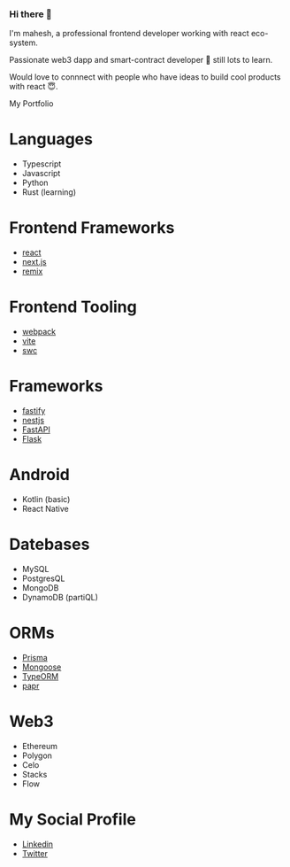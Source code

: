 ### Hi there 👋

<!--
**b4s36t4/b4s36t4** is a ✨ _special_ ✨ repository because its `README.md` (this file) appears on your GitHub profile.

Here are some ideas to get you started:

- 🔭 I’m currently working on ...
- 🌱 I’m currently learning ...
- 👯 I’m looking to collaborate on ...
- 🤔 I’m looking for help with ...
- 💬 Ask me about ...
- 📫 How to reach me: ...
- 😄 Pronouns: ...
- ⚡ Fun fact: ...
-->

I'm mahesh, a professional frontend developer working with react eco-system.

Passionate web3 dapp and smart-contract developer 🥹 still lots to learn. 

Would love to connnect with people who have ideas to build cool products with react 😇.

My Portfolio

# Languages

* Typescript
* Javascript
* Python
* Rust (learning)

# Frontend Frameworks
* [react](https://github.com/facebook/react)
* [next.js](https://github.com/vercel/next.js)
* [remix](https://github.com/remix-run/remix)

# Frontend Tooling

* [webpack](https://github.com/webpack/webpack)
* [vite](https://github.com/vitejs/vite)
* [swc](https://github.com/swc-project/swc)

# Frameworks

* [fastify](https://github.com/fastify/fastify)
* [nestjs](https://github.com/nestjs/nest)
* [FastAPI](https://github.com/tiangolo/fastapi)
* [Flask](#)

# Android

* Kotlin (basic)
* React Native

# Datebases

* MySQL
* PostgresQL
* MongoDB
* DynamoDB (partiQL)

# ORMs

* [Prisma](https://github.com/prisma/prisma)
* [Mongoose](https://github.com/Automattic/mongoose)
* [TypeORM](https://github.com/typeorm/typeorm)
* [papr](https://github.com/plexinc/papr)

# Web3

* Ethereum
* Polygon
* Celo
* Stacks
* Flow

# My Social Profile

* [Linkedin](https://linkedin.com/in/maheshvagicherla)
* [Twitter](https://twitter.com/b4s36t4)

